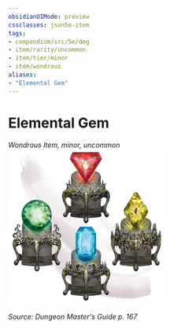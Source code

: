 ```yaml
---
obsidianUIMode: preview
cssclasses: json5e-item
tags:
- compendium/src/5e/dmg
- item/rarity/uncommon
- item/tier/minor
- item/wondrous
aliases: 
- "Elemental Gem"
---
```

# Elemental Gem
*Wondrous Item, minor, uncommon*  
![](4-Resources/Compendium/items/img/elemental-gem.webp#right)  


*Source: Dungeon Master's Guide p. 167*